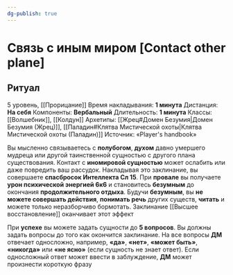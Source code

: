 ```yaml
---
dg-publish: true
---
```

# Связь с иным миром [Contact other plane]
## Ритуал
5 уровень, [[Прорицание]]
Время накладывания: **1 минута**
Дистанция: **На себя**
Компоненты: **Вербальный**
Длительность: **1 минута**
Классы: [[Волшебник]], [[Колдун]]
Архетипы: [[Жрец#Домен Безумия|Домен Безумия (Жрец)]], [[Паладин#Клятва Мистической охоты|Клятва Мистической охоты (Паладин)]]
Источник: «Player's handbook»

Вы мысленно связываетесь с **полубогом**, **духом** давно умершего мудреца или другой таинственной сущностью с другого плана существования. Контакт с **иномировой сущностью** может ослабить или даже повредить ваш рассудок. Накладывая это заклинание, вы совершаете **спасбросок Интеллекта Сл 15**. При **провале** вы получаете **урон психической энергией 6к6** и становитесь **безумным** до окончания **продолжительного отдыха**. Будучи **безумным**, вы **не можете совершать действия**, **понимать речь** других существ, **читать** и можете только неразборчиво бормотать. Заклинание [[Высшее восстановление]] оканчивает этот эффект

При **успехе** вы можете задать сущности до **5 вопросов**. Вы должны задать вопросы до того как окончится заклинание. На все вопросы **ДМ** отвечает односложно, например, **«да»**, **«нет»**, **«может быть»**, **«никогда»** или **«не ясно»** (если сущность не знает ответ). Если односложный ответ может ввести в заблуждение, **ДМ** может произнести короткую фразу